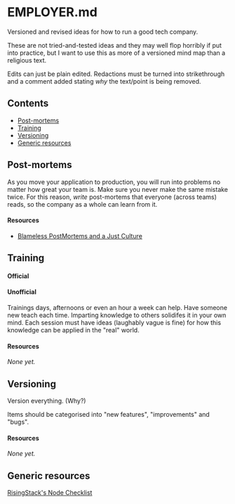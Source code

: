 # EMPLOYER.md

Versioned and revised ideas for how to run a good tech company.

These are not tried-and-tested ideas and they may well flop horribly if put into practice, but I want to use this as more of a versioned mind map than a religious text.

Edits can just be plain edited.
Redactions must be turned into strikethrough and a comment added stating _why_ the text/point is being removed.

## Contents

* [Post-mortems](#post-mortems)
* [Training](#training)
* [Versioning](#versioning)
* [Generic resources](#generic-resources)

## Post-mortems

As you move your application to production, you will run into problems no matter how great your team is. Make sure you never make the same mistake twice. For this reason, _write_ post-mortems that everyone (across teams) reads, so the company as a whole can learn from it.

#### Resources

* [Blameless PostMortems and a Just Culture](https://codeascraft.com/2012/05/22/blameless-postmortems/)

## Training

#### Official

#### Unofficial

Trainings days, afternoons or even an hour a week can help.
Have someone new teach each time. Imparting knowledge to others solidifes it in your own mind.
Each session must have ideas (laughably vague is fine) for how this knowledge can be applied in the "real" world.

#### Resources

_None yet._

## Versioning

Version everything. (Why?)

Items should be categorised into "new features", "improvements" and "bugs".

#### Resources

_None yet._

## Generic resources

[RisingStack's Node Checklist](https://node-checklist.risingstack.com/)
